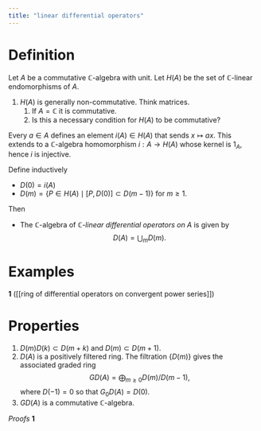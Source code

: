 ```yaml
---
title: "linear differential operators"
---
```


# Definition
Let $A$ be a commutative $\mathbb{C}$-algebra with unit. Let $H(A)$ be the set of $\mathbb{C}$-linear endomorphisms of $A$. 
1. $H(A)$ is generally non-commutative. Think matrices.
	1. If $A=\mathbb{C}$ it is commutative.
	2. Is this a necessary condition for $H(A)$ to be commutative?

Every $a\in A$ defines an element $i(A)\in H(A)$ that sends $x\mapsto ax$. This extends to a $\mathbb{C}$-algebra homomorphism $i:A\to H(A)$ whose kernel is $1_A$, hence $i$ is injective.

Define inductively
- $D(0)=i(A)$
- $D(m)=\{P\in H(A)\mid [P,D(0)]\subset D(m-1)\}$ for $m\geq 1$.

Then 
- The $\mathbb{C}$-algebra of *$\mathbb{C}$-linear differential operators on $A$* is given by $$D(A)=\bigcup_m D(m).$$ 
# Examples
**1** ([[ring of differential operators on convergent power series]])

# Properties
1. $D(m)D(k)\subset D(m+k)$ and $D(m)\subset D(m+1)$.
2. $D(A)$ is a positively filtered ring. The filtration $\{D(m)\}$ gives the associated graded ring $$GD(A)=\bigoplus_{m\geq 0}D(m)/D(m-1),$$where $D(-1)=0$ so that $G_0D(A)=D(0)$. 
3. $GD(A)$ is a commutative $\mathbb{C}$-algebra.

*Proofs*
**1**

